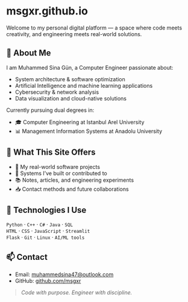 # msgxr.github.io

Welcome to my personal digital platform — a space where code meets creativity, and engineering meets real-world solutions.

## 👋 About Me
I am Muhammed Sina Gün, a Computer Engineer passionate about:
- System architecture & software optimization  
- Artificial Intelligence and machine learning applications  
- Cybersecurity & network analysis  
- Data visualization and cloud-native solutions

Currently pursuing dual degrees in:
- 🎓 Computer Engineering at Istanbul Arel University  
- 📊 Management Information Systems at Anadolu University

## 🧠 What This Site Offers
- 📂 My real-world software projects  
- 🔬 Systems I’ve built or contributed to  
- 📚 Notes, articles, and engineering experiments  
- 📥 Contact methods and future collaborations

## 🚀 Technologies I Use
`Python` · `C++` · `C#` · `Java` · `SQL`  
`HTML` · `CSS` · `JavaScript` · `Streamlit`  
`Flask` · `Git` · `Linux` · `AI/ML tools`

## 📫 Contact
- Email: [muhammedsina47@outlook.com](mailto:muhammedsina47@outlook.com)  
- GitHub: [github.com/msgxr](https://github.com/msgxr)

> *Code with purpose. Engineer with discipline.*
